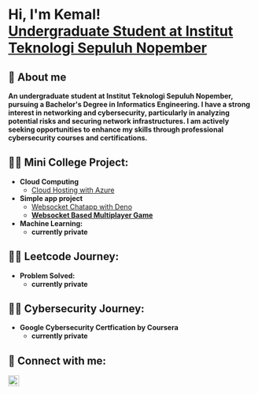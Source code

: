 <h1>Hi, I'm Kemal! <br/><a href="https://github.com/KemalRajasa">Undergraduate Student at Institut Teknologi Sepuluh Nopember</a>

<h2>🌱 About me</h2>
  <b>An undergraduate student at Institut Teknologi Sepuluh Nopember, pursuing a Bachelor's Degree in Informatics Engineering. I have a strong interest in networking and cybersecurity, particularly in analyzing potential risks and securing network infrastructures. I am actively seeking opportunities to enhance my skills through professional cybersecurity courses and certifications.</b>

<h2>👨‍💻 Mini College Project:</h2>

- <b>Cloud Computing</b>
  - [Cloud Hosting with Azure](https://github.com/KemalRajasa/Hosting-CTF-using-CTFd-and-Microsoft-Azure)
- <b>Simple app project</b>
  - [Websocket Chatapp with Deno](https://github.com/KemalRajasa/ncc-project-chat-app-websocket)<b>
  - [Websocket Based Multiplayer Game](https://github.com/KemalRajasa/MIni-Websocket-Game-Pemrograman-Jaringan)<b>
- <b>Machine Learning:</b>
  - currently private<b>

<h2>👨‍💻 Leetcode Journey:</h2>

- <b>Problem Solved:</b>
  - currently private<b>
  
<h2>👨‍💻 Cybersecurity Journey:</h2>

- <b>Google Cybersecurity Certfication by Coursera</b>
  - <b>currently private</b>

<h2> 🤳 Connect with me:</h2>

[<img align="left" alt="kemalrajasaa | Instagram" width="22px" src="https://cdn.jsdelivr.net/npm/simple-icons@v3/icons/instagram.svg" />][instagram]

[instagram]: https://www.instagram.com/kemalrajasaa/

<!--
**joshmadakor1/joshmadakor1** is a ✨ _special_ ✨ repository because its `README.md` (this file) appears on your GitHub profile.

Here are some ideas to get you started:

- 🔭 I’m currently working on ...
- 🌱 I’m currently learning ...
- 👯 I’m looking to collaborate on ...
- 🤔 I’m looking for help with ...
- 💬 Ask me about ...
- 📫 How to reach me: ...
- 😄 Pronouns: ...
- ⚡ Fun fact: ...
-->

